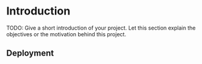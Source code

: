 # Introduction

TODO: Give a short introduction of your project. Let this section explain the objectives or the motivation behind this project. 

## Deployment
